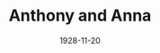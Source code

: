 ---
title: Anthony and Anna
date: 1928-11-20
closing_date: 
layout: productions
featured_image: 
image_caption:
image_credit:
playbill:
category:
Theatre: Theatre Jacksonville
cast:
  Anna Penn: Alix Gress
  Anthony Fair: Charles Murchison
  Lady Cynthia Speedwell: Frances A. Ewell
  James Jago: Howard Harkisheimer
  Hubert Dunwoody: John R. Osborne
  Fred: Douglas Haygood
  George: Thomas Snowden
  Jacob Penn: W. R. Carter
crew:
  Director: Mrs. William Macklin
  Stage Manager: Frances Blackwell
understudies:
orchestra:
external_links:
---